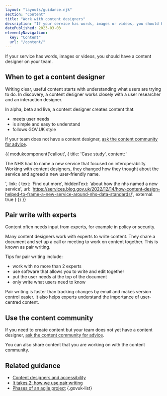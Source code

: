 ```yaml
---
layout: "layouts/guidance.njk"
section: "Content"
title: "Work with content designers"
decsription: "If your service has words, images or videos, you should have a content designer on your team. Find out more."
datePublished: 2023-03-03
eleventyNavigation:
  key: "Content"
  url: "/content/"
---
```


If your service has words, images or videos, you should have a content designer on your team. 

## When to get a content designer

Writing clear, useful content starts with understanding what users are trying to do. In discovery, a content designer works closely with a user researcher and an interaction designer. 

In alpha, beta and live, a content designer creates content that:

- meets user needs
- is simple and easy to understand 
- follows GOV.UK style

If your team does not have a content designer, [ask the content community for advice](/your-community/content/). 

{{ modukcomponent('callout', {
  title: 'Case study',
  content: '<p>The NHS had to name a new service that focused on interoperability. Working with content designers, they changed how they thought about the service and agreed a new user-friendly name.</p>',
  link: {
    text: 'Find out more',
    hiddenText: 'about how the nhs named a new service',
    url: 'https://services.blog.gov.uk/2022/12/14/how-content-design-helped-to-frame-a-new-service-around-nhs-data-standards/',
    external: true
  }
}) }}

## Pair write with experts

Content often needs input from experts, for example in policy or security. 

Many content designers work with experts to write content. They share a document and set up a call or meeting to work on content together. This is known as pair writing. 

Tips for pair writing include:

- work with no more than 2 experts
- use software that allows you to write and edit together
- put the user needs at the top of the document
- only write what users need to know

Pair writing is faster than tracking changes by email and makes version control easier. It also helps experts understand the importance of user-centred content.

## Use the content community 

If you need to create content but your team does not yet have a content designer, [ask the content community for advice](/your-community/content/). 

You can also share content that you are working on with the content community.

## Related guidance

- [Content designers and accessibility](https://servicemanual.digital.mod.uk/accessibility/meet-accessibility-regulations/content-designers/)
- [It takes 2: how we use pair writing](https://gds.blog.gov.uk/2016/09/21/it-takes-2-how-we-use-pair-writing/)
- [Phases of an agile project](https://www.gov.uk/service-manual/agile-delivery)
{.govuk-list}
